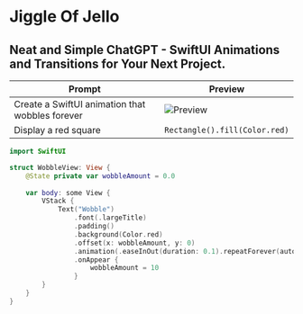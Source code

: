 # Jiggle Of Jello
## Neat and Simple ChatGPT - SwiftUI Animations and Transitions for Your Next Project. 

| Prompt | Preview |
|--------|---------|
| Create a SwiftUI animation that wobbles forever | ![Preview](https://via.placeholder.com/100x100) |
| Display a red square | `Rectangle().fill(Color.red)` | ![Preview](https://via.placeholder.com/100x100) |


```swift
import SwiftUI

struct WobbleView: View {
    @State private var wobbleAmount = 0.0
    
    var body: some View {
        VStack {
            Text("Wobble")
                .font(.largeTitle)
                .padding()
                .background(Color.red)
                .offset(x: wobbleAmount, y: 0)
                .animation(.easeInOut(duration: 0.1).repeatForever(autoreverses: true), value: wobbleAmount)
                .onAppear {
                    wobbleAmount = 10
                }
        }
    }
} 
```







